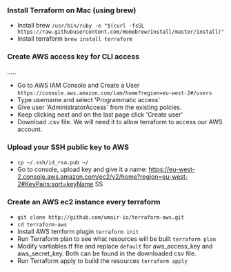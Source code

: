 ### Install Terraform on Mac (using brew)
* Install brew
`/usr/bin/ruby -e "$(curl -fsSL https://raw.githubusercontent.com/Homebrew/install/master/install)"`
* Install terraform
`brew install terraform`

### Create AWS access key for CLI access
.....
* Go to AWS IAM Console and Create a User
`https://console.aws.amazon.com/iam/home?region=eu-west-2#/users`
* Type username and select 'Programmatic access'
* Give user 'AdministratorAccess' from the existing polcies.
* Keep clicking next and on the last page click 'Create user'
* Download .csv file. We will need it to allow terraform to access our AWS account.


### Upload your SSH public key to AWS
* `cp ~/.ssh/id_rsa.pub ~/`
* Go to console, upload key and give it a name: https://eu-west-2.console.aws.amazon.com/ec2/v2/home?region=eu-west-2#KeyPairs:sort=keyName
SS

### Create an AWS ec2 instance every terraform
* `git clone http://github.com/umair-io/terraform-aws.git`
* `cd terraform-aws`
* Install AWS terrform plugin
  `terraform init`
* Run Terraform plan to see what resources will be built
  `terraform plan`
* Modify vartiables.tf file and replace `default` for aws_access_key and aws_secret_key. Both can be found in the downloaded csv file.
* Run Terraform apply to build the resources
  `terraform apply`
